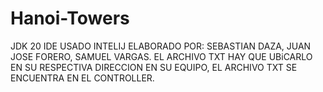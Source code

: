 # Hanoi-Towers
JDK 20 
IDE USADO INTELIJ
ELABORADO POR: SEBASTIAN DAZA, JUAN JOSE FORERO, SAMUEL VARGAS.
EL ARCHIVO TXT HAY QUE UBiCARLO EN SU RESPECTIVA DIRECCION EN SU EQUIPO, EL ARCHIVO TXT SE ENCUENTRA EN EL CONTROLLER.
